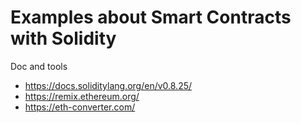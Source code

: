 # Examples about Smart Contracts with Solidity

Doc and tools
- https://docs.soliditylang.org/en/v0.8.25/
- https://remix.ethereum.org/
- https://eth-converter.com/
